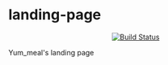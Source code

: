 # landing-page
<div align=center>
  
[![Build Status](https://travis-ci.com/Yummeal/landing-page.svg?branch=main)](https://travis-ci.com/Yummeal/landing-page)

</div> 

Yum_meal's landing page
